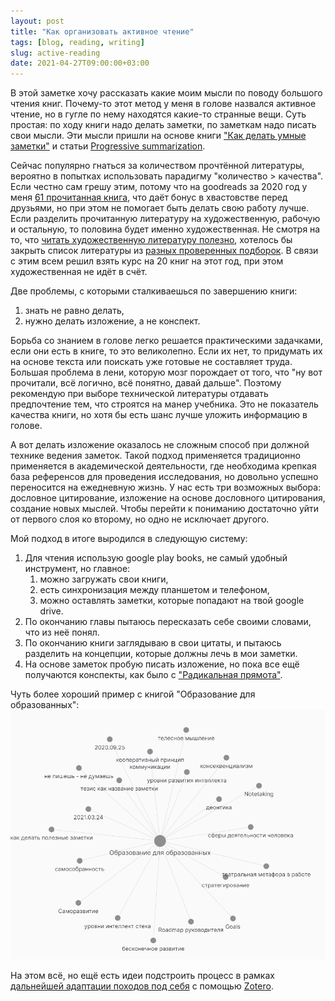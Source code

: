 ```yaml
---
layout: post
title: "Как организовать активное чтение"
tags: [blog, reading, writing]
slug: active-reading
date: 2021-04-27T09:00:00+03:00
---
```


В этой заметке хочу рассказать какие моим мысли по поводу большого чтения книг. Почему-то этот метод у меня в голове назвался активное чтение, но в гугле по нему находятся какие-то странные вещи. Суть простая: по ходу книги надо делать заметки, по заметкам надо писать свои мысли. Эти мысли пришли на основе книги ["Как делать умные заметки"](https://b-ok.cc/book/5008584/6864b9) и статьи [Progressive summarization](https://fortelabs.co/blog/how-to-take-smart-notes/).

Сейчас популярно гнаться за количеством прочтённой литературы, вероятно в попытках использовать парадигму "количество > качества". Если честно сам грешу этим, потому что на goodreads за 2020 год у меня [61 прочитанная книга](https://www.goodreads.com/user_challenges/19459234), что даёт бонус в хвастовстве перед друзьями, но при этом не помогает быть делать свою работу лучше. Если разделить прочитанную литературу на художественную, рабочую и остальную, то половина будет именно художественная. Не смотря на то, что [читать художественную литературу полезно](https://t.me/syncromechanica/344), хотелось бы закрыть список литературы из [разных проверенных подборок](https://www.goodreads.com/review/list/31608537-ivan-chernov?shelf=felix-nice-to-read). В связи с этим всем решил взять курс на 20 книг на этот год, при этом художественная не идёт в счёт.

Две проблемы, с которыми сталкиваешься по завершению книги:

1. знать не равно делать,
2. нужно делать изложение, а не конспект.

Борьба со знанием в голове легко решается практическими задачками, если они есть в книге, то это великолепно. Если их нет, то придумать их на основе текста или поискать уже готовые не составляет труда. Большая проблема в лени, которую мозг порождает от того, что "ну вот прочитали, всё логично, всё понятно, давай дальше". Поэтому рекомендую при выборе технической литературы отдавать предпочтение тем, что строятся на манер учебника. Это не показатель качества книги, но хотя бы есть шанс лучше уложить информацию в голове.

А вот делать изложение оказалось не сложным способ при должной технике ведения заметок. Такой подход применяется традиционно применяется в академической деятельности, где необходима крепкая база референсов для проведения исследования, но довольно успешно переносится на ежедневную жизнь. У нас есть три возможных выбора: дословное цитирование, изложение на основе дословного цитирования, создание новых мыслей. Чтобы перейти к пониманию достаточно уйти от первого слоя ко второму, но одно не исключает другого. 

Мой подход в итоге выродился в следующую систему:

1. Для чтения использую google play books, не самый удобный инструмент, но главное:
    1. можно загружать свои книги,
    2. есть синхронизация между планшетом и телефоном,
    3. можно оставлять заметки, которые попадают на твой google drive.
2. По окончанию главы пытаюсь пересказать себе своими словами, что из неё понял.
3. По окончанию книги заглядываю в свои цитаты, и пытаюсь разделить на концепции, которые должны лечь в мои заметки.
4. На основе заметок пробую писать изложение, но пока все ещё получаются конспекты, как было с ["Радикальная прямота"](https://vanadium23.me/radical-candor/).

Чуть более хороший пример с книгой "Образование для образованных":
![Концепции из ОдО](/images/odo-concepts.png)

На этом всё, но ещё есть идеи подстроить процесс в рамках [дальнейшей адаптации походов под себя](https://vanadium23.me/adapt-process/) с помощью [Zotero](https://www.zotero.org/).
